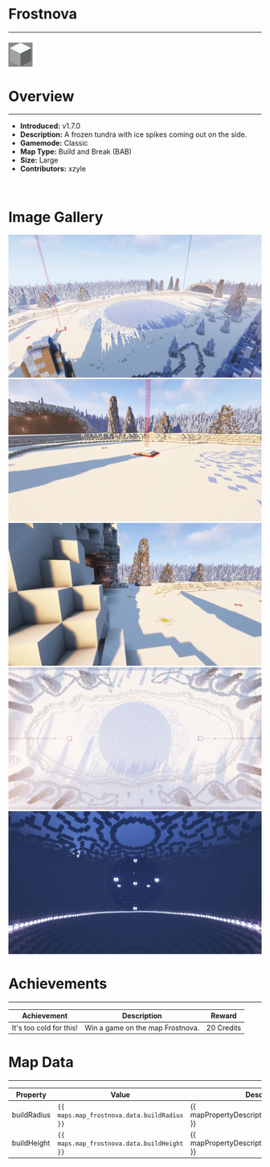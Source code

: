 # Frostnova

---

#### ![frostnovaicon](../assets/icons/maps/frostnova-icon.jpg)

# Overview

---

- **Introduced:** v1.7.0
- **Description:** A frozen tundra with ice spikes coming out on the side.
- **Gamemode:** Classic
- **Map Type:** Build and Break (BAB)
- **Size:** Large
- **Contributors:** xzyle

<br />

# Image Gallery

![Frostnova - Overview](../assets/maps/frostnova/frostnova-overview.jpg)
![Frostnova - Beacon](../assets/maps/frostnova/frostnova-beacon.jpg)
![Frostnova - Sponge](../assets/maps/frostnova/frostnova-sponge.jpg)
![Frostnova - Bridseye](../assets/maps/frostnova/frostnova-birdseye.jpg)
![Frostnova - Underwater](../assets/maps/frostnova/frostnova-underwater.jpg)

# Achievements

---

| Achievement             | Description                      | Reward     |
| ----------------------- | -------------------------------- | ---------- |
| It's too cold for this! | Win a game on the map Frostnova. | 20 Credits |

# Map Data

---

| Property    | Value                                       | Description                                       |
| ----------- | ------------------------------------------- | ------------------------------------------------- |
| buildRadius | `{{ maps.map_frostnova.data.buildRadius }}` | {{ mapPropertyDescriptions.buildRadius.classic }} |
| buildHeight | `{{ maps.map_frostnova.data.buildHeight }}` | {{ mapPropertyDescriptions.buildHeight.classic }} |
